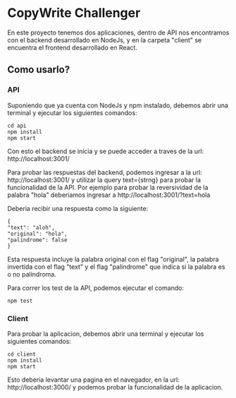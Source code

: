 # CopyWrite Challenger

En este proyecto tenemos dos aplicaciones, dentro de API nos encontramos con el backend desarrollado en NodeJs, y en la carpeta "client" se encuentra el frontend desarrollado en React.

## Como usarlo?

### API

Suponiendo que ya cuenta con NodeJs y npm instalado, debemos abrir una terminal y ejecutar los siguientes comandos:

```
cd api
npm install
npm start
```

Con esto el backend se inicia y se puede acceder a traves de la url: http://localhost:3001/

Para probar las respuestas del backend, podemos ingresar a la url: http://localhost:3001/ y utilizar la query text={strng} para probar la funcionalidad de la API. Por ejemplo para probar la reversividad de la palabra "hola" deberiamos ingresar a http://localhost:3001/?text=hola

Deberia recibir una respuesta como la siguiente:

```
{
"text": "aloh",
"original": "hola",
"palindrome": false
}
```

Esta respuesta incluye la palabra original con el flag "original", la palabra invertida con el flag "text" y el flag "palindrome" que indica si la palabra es o no palindroma.

Para correr los test de la API, podemos ejecutar el comando:

    npm test

### Client

Para probar la aplicacion, debemos abrir una terminal y ejecutar los siguientes comandos:

```
cd client
npm install
npm start
```

Esto deberia levantar una pagina en el navegador, en la url: http://localhost:3000/ y podemos probar la funcionalidad de la aplicacion.
